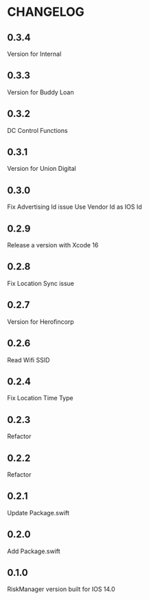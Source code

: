 #  CHANGELOG

## 0.3.4

Version for Internal


## 0.3.3

Version for Buddy Loan


## 0.3.2

DC Control Functions


## 0.3.1

Version for Union Digital


## 0.3.0

Fix Advertising Id issue
Use Vendor Id as IOS Id


## 0.2.9

Release a version with Xcode 16


## 0.2.8

Fix Location Sync issue


## 0.2.7

Version for Herofincorp


## 0.2.6

Read Wifi SSID


## 0.2.4

Fix Location Time Type


## 0.2.3

Refactor


## 0.2.2

Refactor


## 0.2.1

Update Package.swift


## 0.2.0

Add Package.swift


## 0.1.0

RiskManager version built for IOS 14.0
